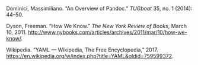 Dominici, Massimiliano. “An Overview of Pandoc.” *TUGboat* 35, no. 1
(2014): 44–50.

Dyson, Freeman. “How We Know.” *The New York Review of Books*, March 10,
2011. http://www.nybooks.com/articles/archives/2011/mar/10/how-we-know/.

Wikipedia. “YAML — Wikipedia, The Free Encyclopedia,” 2017.
https://en.wikipedia.org/w/index.php?title=YAML&oldid=759599372.

